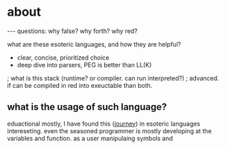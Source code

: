 # about

--- questions:
why false? 
why forth? 
why red?

what are these esoteric languages, and how they are helpful?
- clear, concise, prioritized choice
- deep dive into parsers, PEG is better than LL(K)

; what is this stack (runtime? or compiler. can run interpreted?)
; advanced. if can be compiled in red into exeuctable than both.

## what is the usage of such language?
eduactional mostly, I have found this ([journey](#)) in esoteric languages intereseting.
even the seasoned programmer is mostly developing at the variables and function. as a user
manipulaing symbols and 

